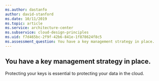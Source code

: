 ```yaml
---
ms.author: dastanfo
author: david-stanford
ms.date: 10/11/2019
ms.topic: article
ms.service: architecture-center
ms.subservice: cloud-design-principles
ms.uid: f7d465bc-2f9f-42b6-841e-1f878624f8c5
ms.assessment_question: You have a key management strategy in place.
---
```

## You have a key management strategy in place.

Protecting your keys is essential to protecting your data in the cloud.
